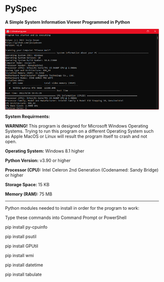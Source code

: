 # PySpec
**A Simple System Information Viewer Programmed in Python**

<p align="center">
<img align="center" src=".img/Screenshot 2022-08-29 155030.png" width="900">
</p>


**System Requirments:**

**WARNING!** This program is designed for Microsoft Windows Operating Systems. Trying to run this program on a different Operating System such as Apple MacOS or Linux will result the program itself to crash and not open. 

**Operating System:** Windows 8.1 higher

**Python Version:** v3.90 or higher

**Processor (CPU):** Intel Celeron 2nd Generation (Codenamed: Sandy Bridge) or higher

**Storage Space:** 15 KB

**Memory (RAM):** 75 MB

----------------------

Python modules needed to install in order for the program to work:

Type these commands into Command Prompt or PowerShell

pip install py-cpuinfo

pip install psutil

pip install GPUtil

pip install wmi

pip install datetime

pip install tabulate
